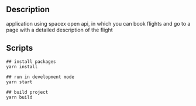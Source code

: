 ## Description

application using spacex open api, in which you can book flights and go to a page with a detailed description of the flight

## Scripts

```shell
## install packages
yarn install
```

```shell
## run in development mode
yarn start
```

```shell
## build project
yarn build
```
